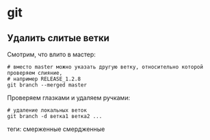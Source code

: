 # git

## Удалить слитые ветки

Смотрим, что влито в мастер:

```
# вместо master можно указать другую ветку, относительно которой проверяем слияние, 
# например RELEASE_1.2.8 
git branch --merged master
```

Проверяем глазками и удаляем ручками:

```
# удаление локальных веток
git branch -d ветка1 ветка2 ...
```

теги: смерженные смердженные

